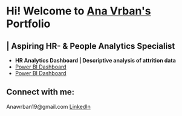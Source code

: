 <h1>Hi! Welcome to
 <a href = "https://www.linkedin.com/in/ana-vrban-005390144/"> Ana Vrban's</a> 
 Portfolio</h1> 
 <h2> | Aspiring HR- & People Analytics Specialist</h2>


- <b>HR Analytics Dashboard | Descriptive analysis of attrition data</b>
 - <a> [Power BI Dashboard](https://github.com/AnaVrban/Portfolio) </a>
 - <a> [Power BI Dashboard](https://github.com/AnaVrban/Portfolio) </a>

<h2> Connect with me: </h2>
<a> Anawrban19@gmail.com</a>
<a href = "https://www.linkedin.com/in/ana-vrban-005390144/" > LinkedIn</a>
